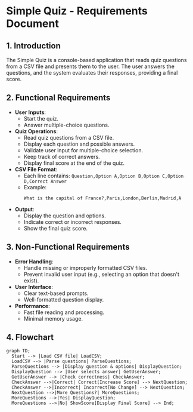 # Simple Quiz - Requirements Document

## 1. Introduction
The Simple Quiz is a console-based application that reads quiz questions from a CSV file and presents them to the user. The user answers the questions, and the system evaluates their responses, providing a final score.

## 2. Functional Requirements
- **User Inputs**:
  - Start the quiz.
  - Answer multiple-choice questions.
- **Quiz Operations**:
  - Read quiz questions from a CSV file.
  - Display each question and possible answers.
  - Validate user input for multiple-choice selection.
  - Keep track of correct answers.
  - Display final score at the end of the quiz.
- **CSV File Format**:
  - Each line contains: `Question,Option A,Option B,Option C,Option D,Correct Answer`
  - Example:
    ```csv
    What is the capital of France?,Paris,London,Berlin,Madrid,A
    ```
- **Output**:
  - Display the question and options.
  - Indicate correct or incorrect responses.
  - Show the final quiz score.

## 3. Non-Functional Requirements
- **Error Handling**:
  - Handle missing or improperly formatted CSV files.
  - Prevent invalid user input (e.g., selecting an option that doesn't exist).
- **User Interface**:
  - Clear text-based prompts.
  - Well-formatted question display.
- **Performance**:
  - Fast file reading and processing.
  - Minimal memory usage.

## 4. Flowchart
```mermaid
graph TD;
  Start --> |Load CSV file| LoadCSV;
  LoadCSV --> |Parse questions| ParseQuestions;
  ParseQuestions --> |Display question & options| DisplayQuestion;
  DisplayQuestion --> |User selects answer| GetUserAnswer;
  GetUserAnswer --> |Check correctness| CheckAnswer;
  CheckAnswer -->|Correct| Correct[Increase Score] --> NextQuestion;
  CheckAnswer -->|Incorrect| Incorrect[No Change] --> NextQuestion;
  NextQuestion -->|More Questions?| MoreQuestions;
  MoreQuestions -->|Yes| DisplayQuestion;
  MoreQuestions -->|No| ShowScore[Display Final Score] --> End;
```
